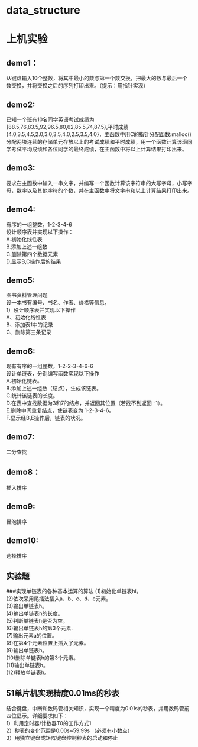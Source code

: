 # data_structure
# 上机实验
## demo1：
从键盘输入10个整数，将其中最小的数与第一个数交换，把最大的数与最后一个数交换，并将交换之后的序列打印出来。（提示：用指针实现）
## demo2:
已知一个班有10名同学英语考试成绩为{88.5,76,83.5,92,96.5,80,62,85.5,74,87.5},平时成绩{4.0,3.5,4.5,2.0,3.0,3.5,4.0,2.5,3.5,4.0}，主函数中用C的指针分配函数:malloc()分配两块连续的存储单元存放以上的考试成绩和平时成绩，用一个函数计算该班同学考试平均成绩和各位同学的最终成绩，在主函数中将以上计算结果打印出来。
## demo3:
要求在主函数中输入一串文字，并编写一个函数计算该字符串的大写字母，小写字母，数字以及其他字符的个数，并在主函数中将文字串和以上计算结果打印出来。
## demo4:
有序的一组整数，1-2-3-4-6<br>
设计顺序表并实现以下操作：<br>
	A.初始化线性表 <br>
	B.添加上述一组数 <br>
	C.删除第四个数据元素 <br>
	D.显示B,C操作后的结果 <br>
## demo5:
图书资料管理问题<br>
设一本书有编号、书名、作者、价格等信息，<br>
1）设计顺序表并实现以下操作<br>
A、初始化线性表<br>
B、添加表1中的记录<br>
C、删除第三条记录<br>
## demo6:
现有有序的一组整数，1-2-2-3-4-6-6<br>
设计单链表，分别编写函数实现以下操作<br>
	A.初始化链表。<br>
	B.添加上述一组数（结点），生成该链表。<br>
	C.统计该链表的长度。<br>
	D.在表中查找数据为3和7的结点，并返回其位置（若找不到返回 -1）。<br>
	E.删除中间重复结点，使链表变为 1-2-3-4-6。<br>
	F.显示经B,E操作后，链表的状况。<br>
## demo7:
二分查找
## demo8：
插入排序
## demo9:
冒泡排序
## demo10:
选择排序
## 实验题
###实现单链表的各种基本运算的算法
(1)初始化单链表hi。<br>
(2)依次采用尾插法插入a、b、c、d、e元素。<br>
(3)输出单链表h。<br>
(4)输出单链表h的长度。<br>
(5)判断单链表h是否为空。<br>
(6)输出单链表h的第3个元素.<br>
(7)输出元素a的位置。<br>
(8)在第4个元素位置上插入了元素。<br>
(9)输出单链表h。<br>
(10)删除单链表h的第3个元素。<br>
(11)输出单链表h。<br>
(12)释放单链表h。<br>
## 51单片机实现精度0.01ms的秒表
结合键盘，中断和数码管相关知识，实现一个精度为0.01s的秒表，并用数码管前四位显示。详细要求如下：<br>
1）利用定时器/计数器T0的工作方式1<br>
2）秒表的变化范围是0.00s~59.99s  （必须有小数点）<br>
3）用独立键盘或矩阵键盘控制秒表的启动和停止<br>
